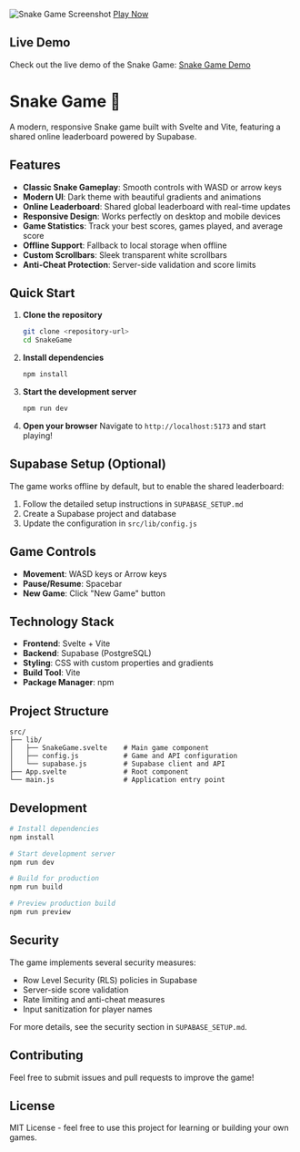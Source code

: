 ![Snake Game Screenshot](https://i.ibb.co/vCRv3Dxx/Capture.png)
<a href="https://snakegame-cosmicxo.vercel.app/">Play Now</a>

## Live Demo

Check out the live demo of the Snake Game: [Snake Game Demo](https://snakegame-cosmicxo.vercel.app/)

# Snake Game 🐍

A modern, responsive Snake game built with Svelte and Vite, featuring a shared online leaderboard powered by Supabase.

## Features

- **Classic Snake Gameplay**: Smooth controls with WASD or arrow keys
- **Modern UI**: Dark theme with beautiful gradients and animations
- **Online Leaderboard**: Shared global leaderboard with real-time updates
- **Responsive Design**: Works perfectly on desktop and mobile devices
- **Game Statistics**: Track your best scores, games played, and average score
- **Offline Support**: Fallback to local storage when offline
- **Custom Scrollbars**: Sleek transparent white scrollbars
- **Anti-Cheat Protection**: Server-side validation and score limits

## Quick Start

1. **Clone the repository**
   ```bash
   git clone <repository-url>
   cd SnakeGame
   ```

2. **Install dependencies**
   ```bash
   npm install
   ```

3. **Start the development server**
   ```bash
   npm run dev
   ```

4. **Open your browser**
   Navigate to `http://localhost:5173` and start playing!

## Supabase Setup (Optional)

The game works offline by default, but to enable the shared leaderboard:

1. Follow the detailed setup instructions in `SUPABASE_SETUP.md`
2. Create a Supabase project and database
3. Update the configuration in `src/lib/config.js`

## Game Controls

- **Movement**: WASD keys or Arrow keys
- **Pause/Resume**: Spacebar
- **New Game**: Click "New Game" button

## Technology Stack

- **Frontend**: Svelte + Vite
- **Backend**: Supabase (PostgreSQL)
- **Styling**: CSS with custom properties and gradients
- **Build Tool**: Vite
- **Package Manager**: npm

## Project Structure

```
src/
├── lib/
│   ├── SnakeGame.svelte    # Main game component
│   ├── config.js           # Game and API configuration
│   └── supabase.js         # Supabase client and API
├── App.svelte              # Root component
└── main.js                 # Application entry point
```

## Development

```bash
# Install dependencies
npm install

# Start development server
npm run dev

# Build for production
npm run build

# Preview production build
npm run preview
```

## Security

The game implements several security measures:
- Row Level Security (RLS) policies in Supabase
- Server-side score validation
- Rate limiting and anti-cheat measures
- Input sanitization for player names

For more details, see the security section in `SUPABASE_SETUP.md`.

## Contributing

Feel free to submit issues and pull requests to improve the game!

## License

MIT License - feel free to use this project for learning or building your own games.
